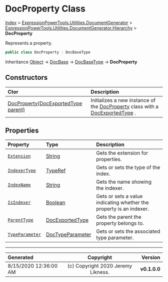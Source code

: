 ﻿# DocProperty Class

[Index](../index.md) > [ExpressionPowerTools.Utilities.DocumentGenerator](ExpressionPowerTools.Utilities.DocumentGenerator.a.md) > [ExpressionPowerTools.Utilities.DocumentGenerator.Hierarchy](ExpressionPowerTools.Utilities.DocumentGenerator.Hierarchy.n.md) > **DocProperty**

Represents a property.

```csharp
public class DocProperty : DocBaseType
```

Inheritance [Object](https://docs.microsoft.com/dotnet/api/system.object) → [DocBase](ExpressionPowerTools.Utilities.DocumentGenerator.Hierarchy.DocBase.cs.md) → [DocBaseType](ExpressionPowerTools.Utilities.DocumentGenerator.Hierarchy.DocBaseType.cs.md) → **DocProperty**

## Constructors

| Ctor | Description |
| :-- | :-- |
| [DocProperty(DocExportedType parent)](ExpressionPowerTools.Utilities.DocumentGenerator.Hierarchy.DocProperty.ctor.md#docpropertydocexportedtype-parent) | Initializes a new instance of the [DocProperty](ExpressionPowerTools.Utilities.DocumentGenerator.Hierarchy.DocProperty.cs.md) class with a [DocExportedType](ExpressionPowerTools.Utilities.DocumentGenerator.Hierarchy.DocExportedType.cs.md) . |
## Properties

| Property | Type | Description |
| :-- | :-- | :-- |
| [`Extension`](ExpressionPowerTools.Utilities.DocumentGenerator.Hierarchy.DocProperty.Extension.prop.md) | [String](https://docs.microsoft.com/dotnet/api/system.string) | Gets the extension for properties. |
| [`IndexerType`](ExpressionPowerTools.Utilities.DocumentGenerator.Hierarchy.DocProperty.IndexerType.prop.md) | [TypeRef](ExpressionPowerTools.Utilities.DocumentGenerator.Hierarchy.TypeRef.cs.md) | Gets or sets the type of the index. |
| [`IndexName`](ExpressionPowerTools.Utilities.DocumentGenerator.Hierarchy.DocProperty.IndexName.prop.md) | [String](https://docs.microsoft.com/dotnet/api/system.string) | Gets the name showing the indexer. |
| [`IsIndexer`](ExpressionPowerTools.Utilities.DocumentGenerator.Hierarchy.DocProperty.IsIndexer.prop.md) | [Boolean](https://docs.microsoft.com/dotnet/api/system.boolean) | Gets or sets a value indicating whether the property is an indexer. |
| [`ParentType`](ExpressionPowerTools.Utilities.DocumentGenerator.Hierarchy.DocProperty.ParentType.prop.md) | [DocExportedType](ExpressionPowerTools.Utilities.DocumentGenerator.Hierarchy.DocExportedType.cs.md) | Gets the parent the property belongs to. |
| [`TypeParameter`](ExpressionPowerTools.Utilities.DocumentGenerator.Hierarchy.DocProperty.TypeParameter.prop.md) | [DocTypeParameter](ExpressionPowerTools.Utilities.DocumentGenerator.Hierarchy.DocTypeParameter.cs.md) | Gets or sets the associated type parameter. |


---

| Generated | Copyright | Version |
| :-- | :-: | --: |
| 8/15/2020 12:36:00 AM | (c) Copyright 2020 Jeremy Likness. | **v0.1.0.0** |
